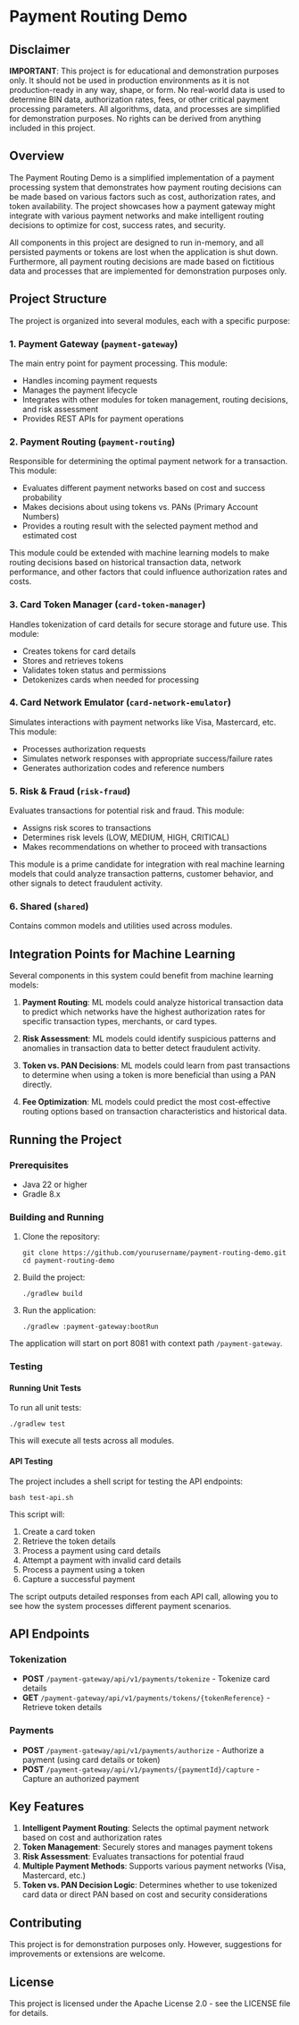# Payment Routing Demo

## Disclaimer

**IMPORTANT**: This project is for educational and demonstration purposes only. It should not be used in production
environments as it is not production-ready in any way, shape, or form. No real-world data is used to determine BIN data,
authorization rates, fees, or other critical payment processing parameters. All algorithms, data, and processes are
simplified for demonstration purposes. No rights can be derived from anything included in this project.

## Overview

The Payment Routing Demo is a simplified implementation of a payment processing system that demonstrates how payment
routing decisions can be made based on various factors such as cost, authorization rates, and token availability. The
project showcases how a payment gateway might integrate with various payment networks and make intelligent routing
decisions to optimize for cost, success rates, and security.

All components in this project are designed to run in-memory, and all persisted payments or tokens are lost when the
application is shut down. Furthermore, all payment routing decisions are made based on fictitious data and processes
that are implemented for demonstration purposes only.

## Project Structure

The project is organized into several modules, each with a specific purpose:

### 1. Payment Gateway (`payment-gateway`)

The main entry point for payment processing. This module:

- Handles incoming payment requests
- Manages the payment lifecycle
- Integrates with other modules for token management, routing decisions, and risk assessment
- Provides REST APIs for payment operations

### 2. Payment Routing (`payment-routing`)

Responsible for determining the optimal payment network for a transaction. This module:

- Evaluates different payment networks based on cost and success probability
- Makes decisions about using tokens vs. PANs (Primary Account Numbers)
- Provides a routing result with the selected payment method and estimated cost

This module could be extended with machine learning models to make routing decisions based on historical transaction
data, network performance, and other factors that could influence authorization rates and costs.

### 3. Card Token Manager (`card-token-manager`)

Handles tokenization of card details for secure storage and future use. This module:

- Creates tokens for card details
- Stores and retrieves tokens
- Validates token status and permissions
- Detokenizes cards when needed for processing

### 4. Card Network Emulator (`card-network-emulator`)

Simulates interactions with payment networks like Visa, Mastercard, etc. This module:

- Processes authorization requests
- Simulates network responses with appropriate success/failure rates
- Generates authorization codes and reference numbers

### 5. Risk & Fraud (`risk-fraud`)

Evaluates transactions for potential risk and fraud. This module:

- Assigns risk scores to transactions
- Determines risk levels (LOW, MEDIUM, HIGH, CRITICAL)
- Makes recommendations on whether to proceed with transactions

This module is a prime candidate for integration with real machine learning models that could analyze transaction
patterns, customer behavior, and other signals to detect fraudulent activity.

### 6. Shared (`shared`)

Contains common models and utilities used across modules.

## Integration Points for Machine Learning

Several components in this system could benefit from machine learning models:

1. **Payment Routing**: ML models could analyze historical transaction data to predict which networks have the highest
   authorization rates for specific transaction types, merchants, or card types.

2. **Risk Assessment**: ML models could identify suspicious patterns and anomalies in transaction data to better detect
   fraudulent activity.

3. **Token vs. PAN Decisions**: ML models could learn from past transactions to determine when using a token is more
   beneficial than using a PAN directly.

4. **Fee Optimization**: ML models could predict the most cost-effective routing options based on transaction
   characteristics and historical data.

## Running the Project

### Prerequisites

- Java 22 or higher
- Gradle 8.x

### Building and Running

1. Clone the repository:
   ```
   git clone https://github.com/yourusername/payment-routing-demo.git
   cd payment-routing-demo
   ```

2. Build the project:
   ```
   ./gradlew build
   ```

3. Run the application:
   ```
   ./gradlew :payment-gateway:bootRun
   ```

The application will start on port 8081 with context path `/payment-gateway`.

### Testing

#### Running Unit Tests

To run all unit tests:

```
./gradlew test
```

This will execute all tests across all modules.

#### API Testing

The project includes a shell script for testing the API endpoints:

```
bash test-api.sh
```

This script will:

1. Create a card token
2. Retrieve the token details
3. Process a payment using card details
4. Attempt a payment with invalid card details
5. Process a payment using a token
6. Capture a successful payment

The script outputs detailed responses from each API call, allowing you to see how the system processes different payment
scenarios.

## API Endpoints

### Tokenization

- **POST** `/payment-gateway/api/v1/payments/tokenize` - Tokenize card details
- **GET** `/payment-gateway/api/v1/payments/tokens/{tokenReference}` - Retrieve token details

### Payments

- **POST** `/payment-gateway/api/v1/payments/authorize` - Authorize a payment (using card details or token)
- **POST** `/payment-gateway/api/v1/payments/{paymentId}/capture` - Capture an authorized payment

## Key Features

1. **Intelligent Payment Routing**: Selects the optimal payment network based on cost and authorization rates
2. **Token Management**: Securely stores and manages payment tokens
3. **Risk Assessment**: Evaluates transactions for potential fraud
4. **Multiple Payment Methods**: Supports various payment networks (Visa, Mastercard, etc.)
5. **Token vs. PAN Decision Logic**: Determines whether to use tokenized card data or direct PAN based on cost and
   security considerations

## Contributing

This project is for demonstration purposes only. However, suggestions for improvements or extensions are welcome.

## License

This project is licensed under the Apache License 2.0 - see the LICENSE file for details.
